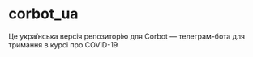 # corbot_ua
Це українська версія репозиторію для Corbot — телеграм-бота для тримання в курсі про COVID-19
